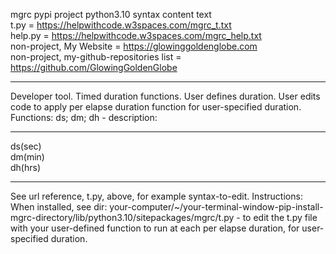 mgrc pypi project python3.10 syntax content text <br> t.py = https://helpwithcode.w3spaces.com/mgrc_t.txt 
<br> help.py = https://helpwithcode.w3spaces.com/mgrc_help.txt 
<br> non-project, My Website = https://glowinggoldenglobe.com 
<br> non-project, my-github-repositories list = https://github.com/GlowingGoldenGlobe
<hr>Developer tool. Timed duration functions. User defines duration. User edits code to apply per elapse duration function for user-specified duration. Functions: ds; dm; dh - description: 
<hr>ds(sec) <br> dm(min) <br> dh(hrs) 
<hr>See url reference, t.py, above, for example syntax-to-edit. Instructions:
<br>When installed, see dir: your-computer/~/your-terminal-window-pip-install-mgrc-directory/lib/python3.10/sitepackages/mgrc/t.py - to edit the t.py file with your user-defined function to run at each per elapse duration, for user-specified duration.
